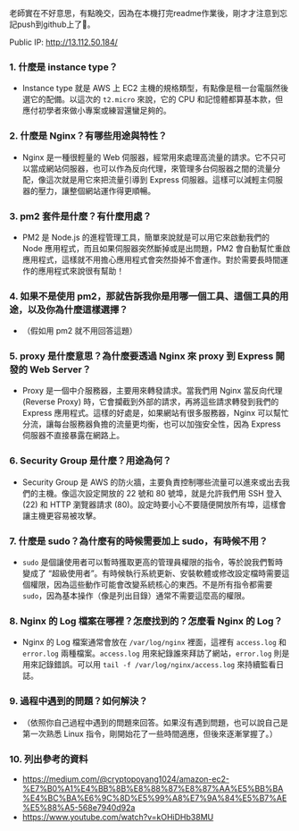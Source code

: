 

老師實在不好意思，有點晚交，因為在本機打完readme作業後，剛才才注意到忘記push到github上了🙏。

Public IP: http://13.112.50.184/

### 1. 什麼是 instance type？
   - Instance type 就是 AWS 上 EC2 主機的規格類型，有點像是租一台電腦然後選它的配備。以這次的 `t2.micro` 來說，它的 CPU 和記憶體都算基本款，但應付初學者來做小專案或練習還蠻足夠的。

### 2. 什麼是 Nginx？有哪些用途與特性？
   - Nginx 是一種很輕量的 Web 伺服器，經常用來處理高流量的請求。它不只可以當成網站伺服器，也可以作為反向代理，來管理多台伺服器之間的流量分配，像這次就是用它來把流量引導到 Express 伺服器。這樣可以減輕主伺服器的壓力，讓整個網站運作得更順暢。

### 3. pm2 套件是什麼？有什麼用處？
   - PM2 是 Node.js 的進程管理工具，簡單來說就是可以用它來啟動我們的 Node 應用程式，而且如果伺服器突然斷掉或是出問題，PM2 會自動幫忙重啟應用程式，這樣就不用擔心應用程式會突然掛掉不會運作。對於需要長時間運作的應用程式來說很有幫助！

### 4. 如果不是使用 pm2，那就告訴我你是用哪一個工具、這個工具的用途，以及你為什麼這樣選擇？
   - （假如用 pm2 就不用回答這題）

### 5. proxy 是什麼意思？為什麼要透過 Nginx 來 proxy 到 Express 開發的 Web Server？
   - Proxy 是一個中介服務器，主要用來轉發請求。當我們用 Nginx 當反向代理 (Reverse Proxy) 時，它會攔截到外部的請求，再將這些請求轉發到我們的 Express 應用程式。這樣的好處是，如果網站有很多服務器，Nginx 可以幫忙分流，讓每台服務器負擔的流量更均衡，也可以加強安全性，因為 Express 伺服器不直接暴露在網路上。

### 6. Security Group 是什麼？用途為何？
   - Security Group 是 AWS 的防火牆，主要負責控制哪些流量可以進來或出去我們的主機。像這次設定開放的 22 號和 80 號埠，就是允許我們用 SSH 登入 (22) 和 HTTP 瀏覽器請求 (80)。設定時要小心不要隨便開放所有埠，這樣會讓主機更容易被攻擊。

### 7. 什麼是 sudo？為什麼有的時候需要加上 sudo，有時候不用？
   - `sudo` 是個讓使用者可以暫時獲取更高的管理員權限的指令，等於說我們暫時變成了 “超級使用者”。有時候執行系統更新、安裝軟體或修改設定檔時需要這個權限，因為這些動作可能會改變系統核心的東西。不是所有指令都需要 `sudo`，因為基本操作（像是列出目錄）通常不需要這麼高的權限。

### 8. Nginx 的 Log 檔案在哪裡？怎麼找到的？怎麼看 Nginx 的 Log？
   - Nginx 的 Log 檔案通常會放在 `/var/log/nginx` 裡面，這裡有 `access.log` 和 `error.log` 兩種檔案。`access.log` 用來紀錄誰來拜訪了網站，`error.log` 則是用來記錄錯誤。可以用 `tail -f /var/log/nginx/access.log` 來持續監看日誌。

### 9. 過程中遇到的問題？如何解決？
   - （依照你自己過程中遇到的問題來回答。如果沒有遇到問題，也可以說自己是第一次熟悉 Linux 指令，剛開始花了一些時間適應，但後來逐漸掌握了。）

### 10. 列出參考的資料
   -  https://medium.com/@cryptopoyang1024/amazon-ec2-%E7%B0%A1%E4%BB%8B%E8%88%87%E8%87%AA%E5%BB%BA%E4%BC%BA%E6%9C%8D%E5%99%A8%E7%9A%84%E5%B7%AE%E5%88%A5-568e7940d92a
   -  https://www.youtube.com/watch?v=kOHiDHb38MU
 
